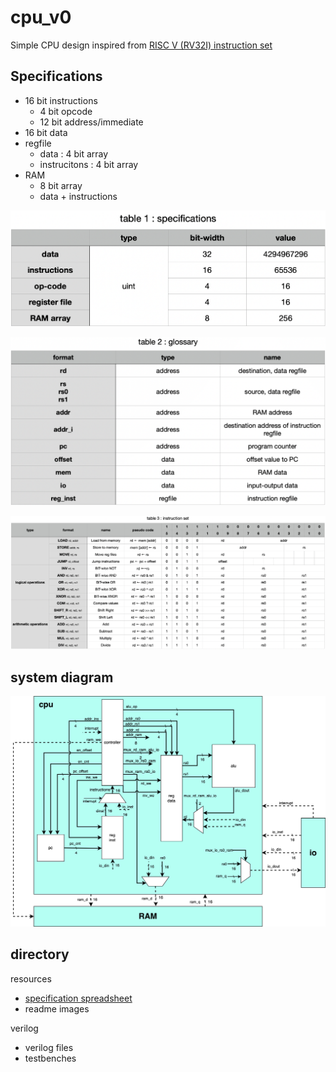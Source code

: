 # cpu_v0

Simple CPU design inspired from [RISC V (RV32I) instruction set](https://mark.theis.site/riscv/)

## Specifications
- 16 bit instructions
    - 4 bit opcode
    - 12 bit address/immediate
- 16 bit data
- regfile
    - data : 4 bit array
    - instrucitons : 4 bit array
- RAM
    - 8 bit array
    - data + instructions

![specs](resources/specs.png)

![gloassry](resources/glossary.png)

![instruction_set](resources/instruction_set.png)

## system diagram
![system_diagram](resources/system_diagram.drawio.png)

## directory
resources
- [specification spreadsheet](resources/specifications.numbers)
- readme images

verilog
- verilog files
- testbenches

